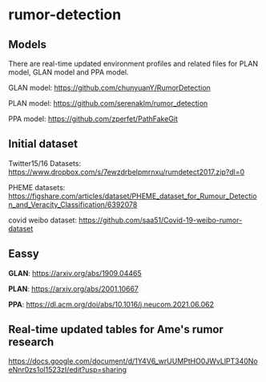 # rumor-detection

## Models
There are real-time updated environment profiles and related files for PLAN model, GLAN model and PPA model.

GLAN model: https://github.com/chunyuanY/RumorDetection

PLAN model: https://github.com/serenaklm/rumor_detection

PPA model: https://github.com/zperfet/PathFakeGit

## Initial dataset

Twitter15/16 Datasets: https://www.dropbox.com/s/7ewzdrbelpmrnxu/rumdetect2017.zip?dl=0

PHEME datasets: https://figshare.com/articles/dataset/PHEME_dataset_for_Rumour_Detection_and_Veracity_Classification/6392078

covid weibo dataset: https://github.com/saa51/Covid-19-weibo-rumor-dataset

## Eassy

**GLAN**: https://arxiv.org/abs/1909.04465

**PLAN**: https://arxiv.org/abs/2001.10667

**PPA**: https://dl.acm.org/doi/abs/10.1016/j.neucom.2021.06.062

## Real-time updated tables for Ame's rumor research

https://docs.google.com/document/d/1Y4V6_wrUUMPtHO0JWvLlPT340NoeNnr0zs1ol1523zI/edit?usp=sharing